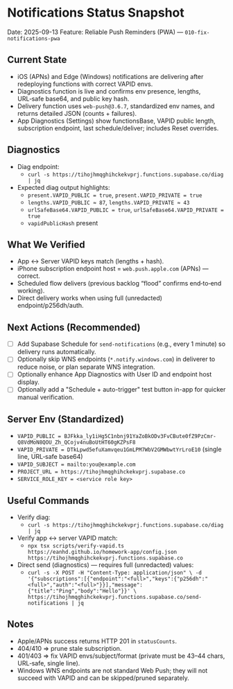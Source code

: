 # Notifications Status Snapshot

Date: 2025-09-13
Feature: Reliable Push Reminders (PWA) — `010-fix-notifications-pwa`

## Current State
- iOS (APNs) and Edge (Windows) notifications are delivering after redeploying functions with correct VAPID envs.
- Diagnostics function is live and confirms env presence, lengths, URL‑safe base64, and public key hash.
- Delivery function uses `web-push@3.6.7`, standardized env names, and returns detailed JSON (counts + failures).
- App Diagnostics (Settings) show functionsBase, VAPID public length, subscription endpoint, last schedule/deliver; includes Reset overrides.

## Diagnostics
- Diag endpoint:
  - `curl -s https://tihojhmqghihckekvprj.functions.supabase.co/diag | jq`
- Expected diag output highlights:
  - `present.VAPID_PUBLIC = true`, `present.VAPID_PRIVATE = true`
  - `lengths.VAPID_PUBLIC ≈ 87`, `lengths.VAPID_PRIVATE ≈ 43`
  - `urlSafeBase64.VAPID_PUBLIC = true`, `urlSafeBase64.VAPID_PRIVATE = true`
  - `vapidPublicHash` present

## What We Verified
- App ↔ Server VAPID keys match (lengths + hash).
- iPhone subscription endpoint host = `web.push.apple.com` (APNs) — correct.
- Scheduled flow delivers (previous backlog “flood” confirms end‑to‑end working).
- Direct delivery works when using full (unredacted) endpoint/p256dh/auth.

## Next Actions (Recommended)
- [ ] Add Supabase Schedule for `send-notifications` (e.g., every 1 minute) so delivery runs automatically.
- [ ] Optionally skip WNS endpoints (`*.notify.windows.com`) in deliverer to reduce noise, or plan separate WNS integration.
- [ ] Optionally enhance App Diagnostics with User ID and endpoint host display.
- [ ] Optionally add a "Schedule + auto-trigger" test button in-app for quicker manual verification.

## Server Env (Standardized)
- `VAPID_PUBLIC = BJFkka_ly1iHg5C1nbnj91YaZoBkODv3FvCBute0fZ9PzCmr-Q8VdMoN8QOU_Zh_QCojv4nuBoUtHT60gKZPsF8`
- `VAPID_PRIVATE = DTkLpwd5efuXamvqeu1GmLPM7WbV2GMWbwtYrLroE10` (single line, URL‑safe base64)
- `VAPID_SUBJECT = mailto:you@example.com`
- `PROJECT_URL = https://tihojhmqghihckekvprj.supabase.co`
- `SERVICE_ROLE_KEY = <service role key>`

## Useful Commands
- Verify diag:
  - `curl -s https://tihojhmqghihckekvprj.functions.supabase.co/diag | jq`
- Verify app ↔ server VAPID match:
  - `npx tsx scripts/verify-vapid.ts https://eanhd.github.io/homework-app/config.json https://tihojhmqghihckekvprj.functions.supabase.co`
- Direct send (diagnostics) — requires full (unredacted) values:
  - `curl -s -X POST -H "Content-Type: application/json" \
    -d '{"subscriptions":[{"endpoint":"<full>","keys":{"p256dh":"<full>","auth":"<full>"}}],"message":{"title":"Ping","body":"Hello"}}' \
    https://tihojhmqghihckekvprj.functions.supabase.co/send-notifications | jq`

## Notes
- Apple/APNs success returns HTTP 201 in `statusCounts`.
- 404/410 ⇒ prune stale subscription.
- 401/403 ⇒ fix VAPID envs/subject/format (private must be 43–44 chars, URL‑safe, single line).
- Windows WNS endpoints are not standard Web Push; they will not succeed with VAPID and can be skipped/pruned separately.

